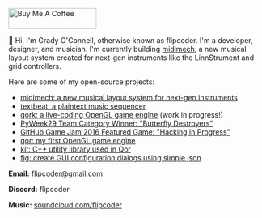 
<a href="https://www.buymeacoffee.com/flipcoder" target="_blank"><img src="https://cdn.buymeacoffee.com/buttons/default-orange.png" alt="Buy Me A Coffee" height="41" width="174"></a>

👋 Hi, I'm Grady O'Connell, otherwise known as flipcoder.  I'm a developer, designer, and musician.  I'm currently building [midimech](https://github.com/flipcoder/midimech), a new musical layout system created for next-gen instruments like the LinnStrument and grid controllers.

Here are some of my open-source projects:
- [midimech: a new musical layout system for next-gen instruments](https://github.com/flipcoder/midimech)
- [textbeat: a plaintext music sequencer](https://github.com/flipcoder/textbeat)
- [qork: a live-coding OpenGL game engine](https://github.com/flipcoder/qork) (work in progress!)
- [PyWeek29 Team Category Winner: "Butterfly Destroyers"](https://github.com/PythonixCoders/PyWeek29)
- [GitHub Game Jam 2016 Featured Game: "Hacking in Progress"](https://github.com/flipcoder/game-off-2016)
- [qor: my first OpenGL game engine](https://github.com/flipcoder/qor)
- [kit: C++ utility library used in Qor](https://github.com/flipcoder/kit)
- [fig: create GUI configuration dialogs using simple json](https://github.com/flipcoder/fig)

**Email:** flipcoder@gmail.com

**Discord:** flipcoder

**Music:** [soundcloud.com/flipcoder](https://soundcloud.com/flipcoder)
